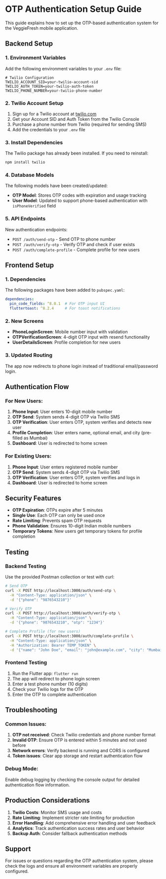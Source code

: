 # OTP Authentication Setup Guide

This guide explains how to set up the OTP-based authentication system for the VeggieFresh mobile application.

## Backend Setup

### 1. Environment Variables

Add the following environment variables to your `.env` file:

```env
# Twilio Configuration
TWILIO_ACCOUNT_SID=your-twilio-account-sid
TWILIO_AUTH_TOKEN=your-twilio-auth-token
TWILIO_PHONE_NUMBER=your-twilio-phone-number
```

### 2. Twilio Account Setup

1. Sign up for a Twilio account at [twilio.com](https://www.twilio.com)
2. Get your Account SID and Auth Token from the Twilio Console
3. Purchase a phone number from Twilio (required for sending SMS)
4. Add the credentials to your `.env` file

### 3. Install Dependencies

The Twilio package has already been installed. If you need to reinstall:

```bash
npm install twilio
```

### 4. Database Models

The following models have been created/updated:

- **OTP Model**: Stores OTP codes with expiration and usage tracking
- **User Model**: Updated to support phone-based authentication with `isPhoneVerified` field

### 5. API Endpoints

New authentication endpoints:

- `POST /auth/send-otp` - Send OTP to phone number
- `POST /auth/verify-otp` - Verify OTP and check if user exists
- `POST /auth/complete-profile` - Complete profile for new users

## Frontend Setup

### 1. Dependencies

The following packages have been added to `pubspec.yaml`:

```yaml
dependencies:
  pin_code_fields: ^8.0.1  # For OTP input UI
  fluttertoast: ^8.2.4     # For toast notifications
```

### 2. New Screens

- **PhoneLoginScreen**: Mobile number input with validation
- **OTPVerificationScreen**: 4-digit OTP input with resend functionality
- **UserDetailsScreen**: Profile completion for new users

### 3. Updated Routing

The app now redirects to phone login instead of traditional email/password login.

## Authentication Flow

### For New Users:

1. **Phone Input**: User enters 10-digit mobile number
2. **OTP Send**: System sends 4-digit OTP via Twilio SMS
3. **OTP Verification**: User enters OTP, system verifies and detects new user
4. **Profile Completion**: User enters name, optional email, and city (pre-filled as Mumbai)
5. **Dashboard**: User is redirected to home screen

### For Existing Users:

1. **Phone Input**: User enters registered mobile number
2. **OTP Send**: System sends 4-digit OTP via Twilio SMS
3. **OTP Verification**: User enters OTP, system verifies and logs in
4. **Dashboard**: User is redirected to home screen

## Security Features

- **OTP Expiration**: OTPs expire after 5 minutes
- **Single Use**: Each OTP can only be used once
- **Rate Limiting**: Prevents spam OTP requests
- **Phone Validation**: Ensures 10-digit Indian mobile numbers
- **Temporary Tokens**: New users get temporary tokens for profile completion

## Testing

### Backend Testing

Use the provided Postman collection or test with curl:

```bash
# Send OTP
curl -X POST http://localhost:3000/auth/send-otp \
  -H "Content-Type: application/json" \
  -d '{"phone": "9876543210"}'

# Verify OTP
curl -X POST http://localhost:3000/auth/verify-otp \
  -H "Content-Type: application/json" \
  -d '{"phone": "9876543210", "otp": "1234"}'

# Complete Profile (for new users)
curl -X POST http://localhost:3000/auth/complete-profile \
  -H "Content-Type: application/json" \
  -H "Authorization: Bearer TEMP_TOKEN" \
  -d '{"name": "John Doe", "email": "john@example.com", "city": "Mumbai"}'
```

### Frontend Testing

1. Run the Flutter app: `flutter run`
2. The app will redirect to phone login screen
3. Enter a test phone number (10 digits)
4. Check your Twilio logs for the OTP
5. Enter the OTP to complete authentication

## Troubleshooting

### Common Issues:

1. **OTP not received**: Check Twilio credentials and phone number format
2. **Invalid OTP**: Ensure OTP is entered within 5 minutes and not used before
3. **Network errors**: Verify backend is running and CORS is configured
4. **Token issues**: Clear app storage and restart authentication flow

### Debug Mode:

Enable debug logging by checking the console output for detailed authentication flow information.

## Production Considerations

1. **Twilio Costs**: Monitor SMS usage and costs
2. **Rate Limiting**: Implement stricter rate limiting for production
3. **Error Handling**: Add comprehensive error handling and user feedback
4. **Analytics**: Track authentication success rates and user behavior
5. **Backup Auth**: Consider fallback authentication methods

## Support

For issues or questions regarding the OTP authentication system, please check the logs and ensure all environment variables are properly configured.

